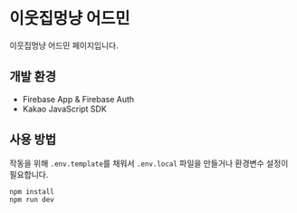 # 이웃집멍냥 어드민

이웃집멍냥 어드민 페이지입니다.

## 개발 환경

- Firebase App & Firebase Auth
- Kakao JavaScript SDK

## 사용 방법

작동을 위해 `.env.template`를 채워서 `.env.local` 파일을 만들거나 환경변수 설정이 필요합니다.

```sh
npm install
npm run dev
```
